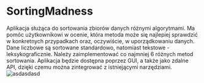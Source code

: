 # SortingMadness
Aplikacja służąca do sortowania zbiorów danych różnymi algorytmami. Ma pomóc użytkownikowi w ocenie, która metoda może się najlepiej sprawdzić w konkretnych przypadkach oraz, oczywiście, w uporządkowaniu danych. Dane liczbowe są sortowane standardowo, natomiast tekstowe - leksykograficznie. Należy zaimplementować co najmniej 6 różnych metod sortowania. Aplikacja będzie dostępna poprzez GUI, a także jako zdalne API, dzięki czemu można zintegrować z istniejącymi narzędziami.
![asdasdasd](https://www.google.com/url?sa=i&url=https%3A%2F%2Fbrilliant.org%2Fwiki%2Fsorting-algorithms%2F&psig=AOvVaw10rACOqruq-9XGbqNzmJgH&ust=1638908332334000&source=images&cd=vfe&ved=0CAsQjRxqFwoTCMDI9bz_z_QCFQAAAAAdAAAAABAE)
